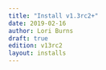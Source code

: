 ```yaml
---
title: "Install v1.3rc2+"
date: 2019-02-16
author: Lori Burns
draft: true
edition: v13rc2
layout: installs
---
```



